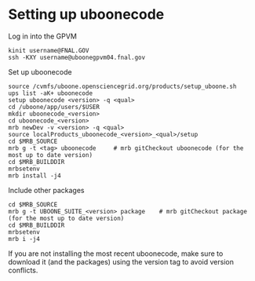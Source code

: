 # Setting up uboonecode

Log in into the GPVM

```
kinit username@FNAL.GOV
ssh -KXY username@uboonegpvm04.fnal.gov
```

Set up uboonecode

```
source /cvmfs/uboone.opensciencegrid.org/products/setup_uboone.sh
ups list -aK+ uboonecode
setup uboonecode <version> -q <qual>
cd /uboone/app/users/$USER
mkdir uboonecode_<version>
cd uboonecode_<version>
mrb newDev -v <version> -q <qual>
source localProducts_uboonecode_<version>_<qual>/setup
cd $MRB_SOURCE
mrb g -t <tag> uboonecode     # mrb gitCheckout uboonecode (for the most up to date version)
cd $MRB_BUILDDIR
mrbsetenv
mrb install -j4
```

Include other packages

 ```
 cd $MRB_SOURCE
 mrb g -t UBOONE_SUITE_<version> package    # mrb gitCheckout package (for the most up to date version)
 cd $MRB_BUILDDIR
 mrbsetenv
 mrb i -j4
 ```

If you are not installing the most recent uboonecode, make sure to download it (and the packages) using the version tag to avoid version conflicts. 
